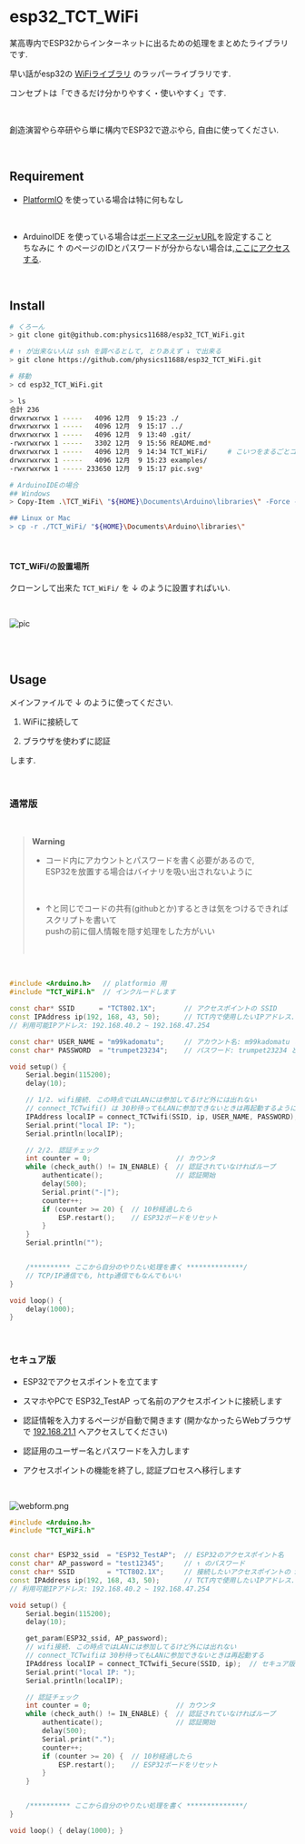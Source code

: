 # esp32_TCT_WiFi
某高専内でESP32からインターネットに出るための処理をまとめたライブラリです.

早い話がesp32の [WiFiライブラリ](https://github.com/espressif/arduino-esp32/tree/master/libraries/WiFi) のラッパーライブラリです.

コンセプトは「できるだけ分かりやすく・使いやすく」です.

<br>

創造演習やら卒研やら単に構内でESP32で遊ぶやら, 自由に使ってください.


<br>

## Requirement
- [PlatformIO](https://docs.platformio.org/en/stable/integration/ide/vscode.html)  を使っている場合は特に何もなし

<br>

- ArduinoIDE を使っている場合は[ボードマネージャURL](https://arduinobook.stradty.com/accounts/Appendix3-1/#arduino%E7%92%B0%E5%A2%83%E3%81%A7%E9%96%8B%E7%99%BA%E3%81%A7%E3%81%8D%E3%82%8B%E3%82%88%E3%81%86%E3%81%AB%E3%81%97%E3%81%A6%E3%81%BF%E3%82%88%E3%81%86)を設定すること<br>
ちなみに ↑ のページのIDとパスワードが分からない場合は,[ここにアクセスする](https://kosenjp.sharepoint.com/sites/tokuyama_math/Shared%20Documents/Forms/AllItems.aspx?csf=1&=&e=KqWJAU&cid=c6b07108%2D9ebd%2D4086%2D9b64%2Db93a75877c42&FolderCTID=0x012000BB4AF7FACC37C8499A7FDC4EDFA32C79&id=%2Fsites%2Ftokuyama%5Fmath%2FShared%20Documents%2F%E3%82%B3%E3%83%B3%E3%83%94%E3%83%A5%E3%83%BC%E3%82%BF%E9%96%A2%E9%80%A3%2F4%5FC%E3%81%A8Arduino&viewid=2457f412%2D06ce%2D47d6%2Da1a7%2D51703d5e915a).

<br>

## Install
```bash
# くろーん
> git clone git@github.com:physics11688/esp32_TCT_WiFi.git

# ↑ が出来ない人は ssh を調べるとして, とりあえず ↓ で出来る
> git clone https://github.com/physics11688/esp32_TCT_WiFi.git

# 移動
> cd esp32_TCT_WiFi.git

> ls
合計 236
drwxrwxrwx 1 -----   4096 12月  9 15:23 ./
drwxrwxrwx 1 -----   4096 12月  9 15:17 ../
drwxrwxrwx 1 -----   4096 12月  9 13:40 .git/
-rwxrwxrwx 1 -----   3302 12月  9 15:56 README.md*
drwxrwxrwx 1 -----   4096 12月  9 14:34 TCT_WiFi/     # こいつをまるごとコピーして使う
drwxrwxrwx 1 -----   4096 12月  9 15:23 examples/
-rwxrwxrwx 1 ----- 233650 12月  9 15:17 pic.svg*

# ArduinoIDEの場合
## Windows
> Copy-Item .\TCT_WiFi\ "${HOME}\Documents\Arduino\libraries\" -Force -Recurse

## Linux or Mac
> cp -r ./TCT_WiFi/ "${HOME}\Documents\Arduino\libraries\"

```
<br>

#### TCT_WiFi/の設置場所
クローンして出来た `TCT_WiFi/` を ↓ のように設置すればいい.

<br>

![pic](./pic.svg)

<br>




<br>

## Usage

メインファイルで ↓ のように使ってください.

1. WiFiに接続して

2. ブラウザを使わずに認証

します.

<br>

### 通常版

<br>

> **Warning**
> - コード内にアカウントとパスワードを書く必要があるので, <br>
> ESP32を放置する場合はバイナリを吸い出されないように
> <br>
> 
> - ↑と同じでコードの共有(githubとか)するときは気をつけるできればスクリプトを書いて<br>
> pushの前に個人情報を隠す処理をした方がいい
>
> <br>
> 

<br>


```cpp
#include <Arduino.h>   // platformio 用
#include "TCT_WiFi.h"  // インクルードします

const char* SSID      = "TCT802.1X";       // アクセスポイントの SSID
const IPAddress ip(192, 168, 43, 50);      // TCT内で使用したいIPアドレス. 重複していないもの使う.
// 利用可能IPアドレス: 192.168.40.2 ~ 192.168.47.254

const char* USER_NAME = "m99kadomatu";     // アカウント名: m99kadomatu とか
const char* PASSWORD  = "trumpet23234";    // パスワード: trumpet23234 とか

void setup() {
    Serial.begin(115200);
    delay(10);

    // 1/2. wifi接続. この時点ではLANには参加してるけど外には出れない
    // connect_TCTwifi() は 30秒待ってもLANに参加できないときは再起動するようにしてある
    IPAddress localIP = connect_TCTwifi(SSID, ip, USER_NAME, PASSWORD);
    Serial.print("local IP: ");
    Serial.println(localIP);

    // 2/2. 認証チェック
    int counter = 0;                     // カウンタ
    while (check_auth() != IN_ENABLE) {  // 認証されていなければループ
        authenticate();                  // 認証開始
        delay(500);
        Serial.print("-|");
        counter++;
        if (counter >= 20) {  // 10秒経過したら
            ESP.restart();    // ESP32ボードをリセット
        }
    }
    Serial.println("");


    /********** ここから自分のやりたい処理を書く **************/
    // TCP/IP通信でも, http通信でもなんでもいい
}

void loop() { 
    delay(1000);
}

```

<br>

### セキュア版

- ESP32でアクセスポイントを立てます<br>

- スマホやPCで ESP32_TestAP って名前のアクセスポイントに接続します<br>

- 認証情報を入力するページが自動で開きます
(開かなかったらWebブラウザで [192.168.21.1](http://192.168.21.1) へアクセスしてください)<br>

- 認証用のユーザー名とパスワードを入力します<br>

- アクセスポイントの機能を終了し, 認証プロセスへ移行します

<br>

![webform.png](./webform.png)



```cpp
#include <Arduino.h>
#include "TCT_WiFi.h"


const char* ESP32_ssid  = "ESP32_TestAP";  // ESP32のアクセスポイント名
const char* AP_password = "test12345";     // ↑ のパスワード
const char* SSID        = "TCT802.1X";     // 接続したいアクセスポイントの SSID
const IPAddress ip(192, 168, 43, 50);      // TCT内で使用したいIPアドレス. 重複していないもの使う.
// 利用可能IPアドレス: 192.168.40.2 ~ 192.168.47.254

void setup() {
    Serial.begin(115200);
    delay(10);

    get_param(ESP32_ssid, AP_password);
    // wifi接続. この時点ではLANには参加してるけど外には出れない
    // connect_TCTwifiは 30秒待ってもLANに参加できないときは再起動する
    IPAddress localIP = connect_TCTwifi_Secure(SSID, ip);  // セキュア版
    Serial.print("local IP: ");
    Serial.println(localIP);

    // 認証チェック
    int counter = 0;                     // カウンタ
    while (check_auth() != IN_ENABLE) {  // 認証されていなければループ
        authenticate();                  // 認証開始
        delay(500);
        Serial.print(".");
        counter++;
        if (counter >= 20) {  // 10秒経過したら
            ESP.restart();    // ESP32ボードをリセット
        }
    }


    /********** ここから自分のやりたい処理を書く **************/
}

void loop() { delay(1000); }
```